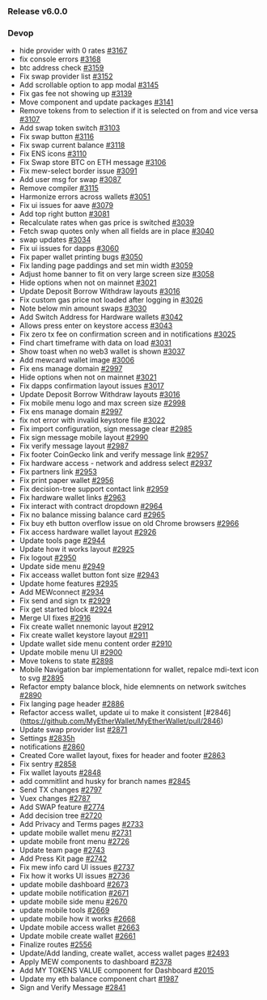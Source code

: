 ### Release v6.0.0

### Devop

* hide provider with 0 rates [#3167](https://github.com/MyEtherWallet/MyEtherWallet/pull/3167)
* fix console errors [#3168](https://github.com/MyEtherWallet/MyEtherWallet/pull/3168)
* btc address check [#3159](https://github.com/MyEtherWallet/MyEtherWallet/pull/3159)
* Fix swap provider list [#3152](https://github.com/MyEtherWallet/MyEtherWallet/pull/3152)
* Add scrollable option to app modal [#3145](https://github.com/MyEtherWallet/MyEtherWallet/pull/3145)
* Fix gas fee not showing up [#3139](https://github.com/MyEtherWallet/MyEtherWallet/pull/3139)
* Move component and update packages [#3141](https://github.com/MyEtherWallet/MyEtherWallet/pull/3141)
* Remove tokens from to selection if it is selected on from and vice versa [#3107](https://github.com/MyEtherWallet/MyEtherWallet/pull/3107)
* Add swap token switch [#3103](https://github.com/MyEtherWallet/MyEtherWallet/pull/3103)
* Fix swap button [#3116](https://github.com/MyEtherWallet/MyEtherWallet/pull/3116)
* Fix swap current balance [#3118](https://github.com/MyEtherWallet/MyEtherWallet/pull/3118)
* Fix ENS icons [#3110](https://github.com/MyEtherWallet/MyEtherWallet/pull/3110)
* Fix Swap store BTC on ETH message [#3106](https://github.com/MyEtherWallet/MyEtherWallet/pull/3106)
* Fix mew-select border issue [#3091](https://github.com/MyEtherWallet/MyEtherWallet/pull/3091)
* Add user msg for swap [#3087](https://github.com/MyEtherWallet/MyEtherWallet/pull/3087)
* Remove compiler [#3115](https://github.com/MyEtherWallet/MyEtherWallet/pull/3115)
* Harmonize errors across wallets [#3051](https://github.com/MyEtherWallet/MyEtherWallet/pull/3051)
* Fix ui issues for aave [#3079](https://github.com/MyEtherWallet/MyEtherWallet/pull/3079)
* Add top right button [#3081](https://github.com/MyEtherWallet/MyEtherWallet/pull/3081)
* Recalculate rates when gas price is switched [#3039](https://github.com/MyEtherWallet/MyEtherWallet/pull/3039)
* Fetch swap quotes only when all fields are in place [#3040](https://github.com/MyEtherWallet/MyEtherWallet/pull/3040)
* swap updates [#3034](https://github.com/MyEtherWallet/MyEtherWallet/pull/3034)
* Fix ui issues for dapps [#3060](https://github.com/MyEtherWallet/MyEtherWallet/pull/3060)
* Fix paper wallet printing bugs [#3050](https://github.com/MyEtherWallet/MyEtherWallet/pull/3050)
* Fix landing page paddings and set min width [#3059](https://github.com/MyEtherWallet/MyEtherWallet/pull/3059)
* Adjust home banner to fit on very large screen size [#3058](https://github.com/MyEtherWallet/MyEtherWallet/pull/3058)
* Hide options when not on mainnet [#3021](https://github.com/MyEtherWallet/MyEtherWallet/pull/3021)
* Update Deposit Borrow Withdraw layouts [#3016](https://github.com/MyEtherWallet/MyEtherWallet/pull/3016)
* Fix custom gas price not loaded after logging in [#3026](https://github.com/MyEtherWallet/MyEtherWallet/pull/3026)
* Note below min amount swaps [#3030](https://github.com/MyEtherWallet/MyEtherWallet/pull/3030)
* Add Switch Address for Hardware wallets [#3042](https://github.com/MyEtherWallet/MyEtherWallet/pull/3042)
* Allows press enter on keystore access [#3043](https://github.com/MyEtherWallet/MyEtherWallet/pull/3043)
* Fix zero tx fee on confirmation screen and in notifications [#3025](https://github.com/MyEtherWallet/MyEtherWallet/pull/3025)
* Find chart timeframe with data on load [#3031](https://github.com/MyEtherWallet/MyEtherWallet/pull/3031)
* Show toast when no web3 wallet is shown [#3037](https://github.com/MyEtherWallet/MyEtherWallet/pull/3037)
* Add mewcard wallet image [#3006](https://github.com/MyEtherWallet/MyEtherWallet/pull/3006)
* Fix ens manage domain [#2997](https://github.com/MyEtherWallet/MyEtherWallet/pull/2997)
* Hide options when not on mainnet [#3021](https://github.com/MyEtherWallet/MyEtherWallet/pull/3021)
* Fix dapps confirmation layout issues [#3017](https://github.com/MyEtherWallet/MyEtherWallet/pull/3017)
* Update Deposit Borrow Withdraw layouts [#3016](https://github.com/MyEtherWallet/MyEtherWallet/pull/3016)
* Fix mobile menu logo and max screen size [#2998](https://github.com/MyEtherWallet/MyEtherWallet/pull/2998)
* Fix ens manage domain [#2997](https://github.com/MyEtherWallet/MyEtherWallet/pull/2997)
* fix not error with invalid keystore file [#3022](https://github.com/MyEtherWallet/MyEtherWallet/pull/3022)
* Fix import configuration, sign message clear [#2985](https://github.com/MyEtherWallet/MyEtherWallet/pull/2985)
* Fix sign message mobile layout [#2990](https://github.com/MyEtherWallet/MyEtherWallet/pull/2990)
* Fix verify message layout [#2987](https://github.com/MyEtherWallet/MyEtherWallet/pull/2987)
* Fix footer CoinGecko link and verify message link [#2957](https://github.com/MyEtherWallet/MyEtherWallet/pull/2957)
* Fix hardware access - network and address select [#2937](https://github.com/MyEtherWallet/MyEtherWallet/pull/2937)
* Fix partners link [#2953](https://github.com/MyEtherWallet/MyEtherWallet/pull/2953)
* Fix print paper wallet [#2956](https://github.com/MyEtherWallet/MyEtherWallet/pull/2956)
* Fix decision-tree support contact link [#2959](https://github.com/MyEtherWallet/MyEtherWallet/pull/2959)
* Fix hardware wallet links [#2963](https://github.com/MyEtherWallet/MyEtherWallet/pull/2963)
* Fix interact with contract dropdown [#2964](https://github.com/MyEtherWallet/MyEtherWallet/pull/2964)
* Fix no balance missing balance card [#2965](https://github.com/MyEtherWallet/MyEtherWallet/pull/2965)
* Fix buy eth button overflow issue on old Chrome browsers [#2966](https://github.com/MyEtherWallet/MyEtherWallet/pull/2966)
* Fix access hardware wallet layout [#2926](https://github.com/MyEtherWallet/MyEtherWallet/pull/2926)
* Update tools page [#2944](https://github.com/MyEtherWallet/MyEtherWallet/pull/2944)
* Update how it works layout [#2925](https://github.com/MyEtherWallet/MyEtherWallet/pull/2925)
* Fix logout [#2950](https://github.com/MyEtherWallet/MyEtherWallet/pull/2950)
* Update side menu [#2949](https://github.com/MyEtherWallet/MyEtherWallet/pull/2949)
* Fix acceass wallet button font size [#2943](https://github.com/MyEtherWallet/MyEtherWallet/pull/2943)
* Update home features [#2935](https://github.com/MyEtherWallet/MyEtherWallet/pull/2935)
* Add MEWconnect [#2934](https://github.com/MyEtherWallet/MyEtherWallet/pull/2934)
* Fix send and sign tx [#2929](https://github.com/MyEtherWallet/MyEtherWallet/pull/2929)
* Fix get started block [#2924](https://github.com/MyEtherWallet/MyEtherWallet/pull/2924)
* Merge UI fixes [#2916](https://github.com/MyEtherWallet/MyEtherWallet/pull/2916)
* Fix create wallet nnemonic layout [#2912](https://github.com/MyEtherWallet/MyEtherWallet/pull/2912)
* Fix create wallet keystore layout [#2911](https://github.com/MyEtherWallet/MyEtherWallet/pull/2911)
* Update wallet side menu content order [#2910](https://github.com/MyEtherWallet/MyEtherWallet/pull/2910)
* Update mobile menu UI [#2900](https://github.com/MyEtherWallet/MyEtherWallet/pull/2900)
* Move tokens to state [#2898](https://github.com/MyEtherWallet/MyEtherWallet/pull/2898)
* Mobile Navigation bar implementationn for wallet, repalce mdi-text icon to svg [#2895](https://github.com/MyEtherWallet/MyEtherWallet/pull/2895)
* Refactor empty balance block, hide elemnents on network switches [#2890](https://github.com/MyEtherWallet/MyEtherWallet/pull/2890)
* Fix langing page header [#2886](https://github.com/MyEtherWallet/MyEtherWallet/pull/2886)
* Refactor access wallet, update ui to make it consistent \[#2846] (https://github.com/MyEtherWallet/MyEtherWallet/pull/2846)
* Update swap provider list [#2871](https://github.com/MyEtherWallet/MyEtherWallet/pull/2871)
* Settings [#2835h](https://github.com/MyEtherWallet/MyEtherWallet/pull/2835)
* notifications [#2860](https://github.com/MyEtherWallet/MyEtherWallet/pull/2860)
* Created Core wallet layout, fixes for header and footer [#2863](https://github.com/MyEtherWallet/MyEtherWallet/pull/2863)
* Fix sentry [#2858](https://github.com/MyEtherWallet/MyEtherWallet/pull/2858)
* Fix wallet layouts [#2848](https://github.com/MyEtherWallet/MyEtherWallet/pull/2848)
* add commitlint and husky for branch names [#2845](https://github.com/MyEtherWallet/MyEtherWallet/pull/2845)
* Send TX changes [#2797](https://github.com/MyEtherWallet/MyEtherWallet/pull/2797)
* Vuex changes [#2787](https://github.com/MyEtherWallet/MyEtherWallet/pull/2787)
* Add SWAP feature [#2774](https://github.com/MyEtherWallet/MyEtherWallet/pull/2774)
* Add decision tree [#2720](https://github.com/MyEtherWallet/MyEtherWallet/pull/2720)
* Add Privacy and Terms pages [#2733](https://github.com/MyEtherWallet/MyEtherWallet/pull/2733)
* update mobile wallet menu [#2731](https://github.com/MyEtherWallet/MyEtherWallet/pull/2731)
* update mobile front menu [#2726](https://github.com/MyEtherWallet/MyEtherWallet/pull/2726)
* Update team page [#2743](https://github.com/MyEtherWallet/MyEtherWallet/pull/2743)
* Add Press Kit page [#2742](https://github.com/MyEtherWallet/MyEtherWallet/pull/2742)
* Fix mew info card UI issues [#2737](https://github.com/MyEtherWallet/MyEtherWallet/pull/2737)
* Fix how it works UI issues [#2736](https://github.com/MyEtherWallet/MyEtherWallet/pull/2736)
* update mobile dashboard [#2673](https://github.com/MyEtherWallet/MyEtherWallet/pull/2673)
* update mobile notification [#2671](https://github.com/MyEtherWallet/MyEtherWallet/pull/2671)
* update mobile side menu [#2670](https://github.com/MyEtherWallet/MyEtherWallet/pull/2670)
* update mobile tools [#2669](https://github.com/MyEtherWallet/MyEtherWallet/pull/2669)
* update mobile how it works [#2668](https://github.com/MyEtherWallet/MyEtherWallet/pull/2668)
* Update mobile access wallet [#2663](https://github.com/MyEtherWallet/MyEtherWallet/pull/2663)
* Update mobile create wallet [#2661](https://github.com/MyEtherWallet/MyEtherWallet/pull/2661)
* Finalize routes [#2556](https://github.com/MyEtherWallet/MyEtherWallet/pull/2556)
* Update/Add landing, create wallet, access wallet pages [#2493](https://github.com/MyEtherWallet/MyEtherWallet/pull/2493)
* Apply MEW components to dashboard [#2378](https://github.com/MyEtherWallet/MyEtherWallet/pull/2378)
* Add MY TOKENS VALUE component for Dashboard [#2015](https://github.com/MyEtherWallet/MyEtherWallet/pull/2015)
* Update my eth balance component chart [#1987](https://github.com/MyEtherWallet/MyEtherWallet/pull/1987)
* Sign and Verify Message [#2841](https://github.com/MyEtherWallet/MyEtherWallet/pull/2841)
